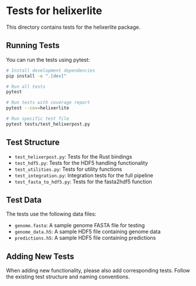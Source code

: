 # Tests for helixerlite

This directory contains tests for the helixerlite package.

## Running Tests

You can run the tests using pytest:

```bash
# Install development dependencies
pip install -e ".[dev]"

# Run all tests
pytest

# Run tests with coverage report
pytest --cov=helixerlite

# Run specific test file
pytest tests/test_helixerpost.py
```

## Test Structure

- `test_helixerpost.py`: Tests for the Rust bindings
- `test_hdf5.py`: Tests for the HDF5 handling functionality
- `test_utilities.py`: Tests for utility functions
- `test_integration.py`: Integration tests for the full pipeline
- `test_fasta_to_hdf5.py`: Tests for the fasta2hdf5 function

## Test Data

The tests use the following data files:

- `genome.fasta`: A sample genome FASTA file for testing
- `genome_data.h5`: A sample HDF5 file containing genome data
- `predictions.h5`: A sample HDF5 file containing predictions

## Adding New Tests

When adding new functionality, please also add corresponding tests. Follow the existing test structure and naming conventions.